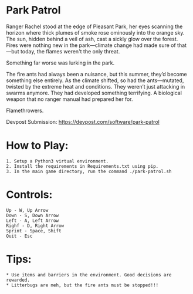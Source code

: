 # Park Patrol

Ranger Rachel stood at the edge of Pleasant Park, her eyes scanning the horizon where thick plumes of smoke rose ominously into the orange sky. The sun, hidden behind a veil of ash, cast a sickly glow over the forest. Fires were nothing new in the park—climate change had made sure of that—but today, the flames weren't the only threat.

Something far worse was lurking in the park.

The fire ants had always been a nuisance, but this summer, they’d become something else entirely. As the climate shifted, so had the ants—mutated, twisted by the extreme heat and conditions. They weren’t just attacking in swarms anymore. They had developed something terrifying. A biological weapon that no ranger manual had prepared her for.

Flamethrowers.

Devpost Submission: https://devpost.com/software/park-patrol


# How to Play:

    1. Setup a Python3 virtual environment.
    2. Install the requirements in Requirements.txt using pip.
    3. In the main game directory, run the command ./park-patrol.sh


# Controls:

    Up - W, Up Arrow
    Down - S, Down Arrow
    Left - A, Left Arrow
    Righf - D, Right Arrow
    Sprint - Space, Shift
    Quit - Esc


# Tips:

    * Use items and barriers in the environment. Good decisions are rewarded.
    * Litterbugs are meh, but the fire ants must be stopped!!!